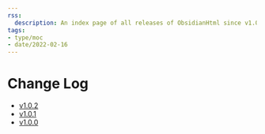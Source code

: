 ```yaml
---
rss:
  description: An index page of all releases of ObsidianHtml since v1.0.0.
tags:
- type/moc
- date/2022-02-16
---
```

   
# Change Log   
   
- [v1.0.2](../Changelog/v1.0.2.md)   
- [v1.0.1](../Changelog/v1.0.1.md)   
- [v1.0.0](../Changelog/v1.0.0.md)
